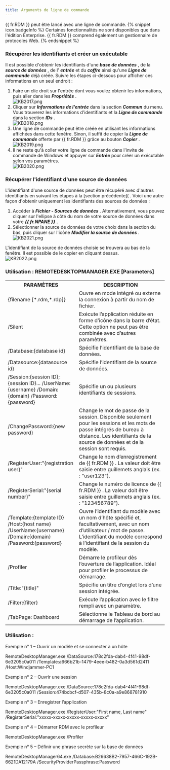 ```yaml
---
title: Arguments de ligne de commande
---
```

{{ fr.RDM }} peut être lancé avec une ligne de commande. 
{% snippet icon.badgeInfo %} 
Certaines fonctionnalités ne sont disponibles que dans l'édition Enterprise. {{ fr.RDM }} comprend également un gestionnaire de protocoles Web. 
{% endsnippet %}
 
### Récupérer les identifiants et créer un exécutable 
Il est possible d'obtenir les identifiants d'une ***base de données*** , de la ***source de données*** , de l' ***entrée*** et du ***coffre*** ainsi qu'une ***Ligne de commande*** déjà créée. Suivre les étapes ci-dessous pour afficher ces informations en un seul endroit :  

1. Faire un clic droit sur l'entrée dont vous voulez obtenir les informations, puis aller dans les ***Propriétés*** .  
![KB2017.png](/img/fr/kb/KB2017.png) 
1. Cliquer sur ***Informations de l'entrée*** dans la section ***Commun*** du menu. Vous trouverez les informations d'identifiants et la ***Ligne de commande*** dans la section ***IDs*** .  
![KB2018.png](/img/fr/kb/KB2018.png) 
1. Une ligne de commande peut être créée en utilisant les informations affichées dans cette fenêtre. Sinon, il suffit de copier la ***Ligne de commande*** offerte par {{ fr.RDM }} grâce au bouton ***Copier*** .  
![KB2019.png](/img/fr/kb/KB2019.png) 
1. Il ne reste qu'à coller votre ligne de commande dans l'invite de commande de Windows et appuyer sur ***Entrée*** pour créer un exécutable selon vos paramètres.  
![KB2020.png](/img/fr/kb/KB2020.png) 
### Récupérer l'identifiant d'une source de données 
L'identifiant d'une source de données peut être récupéré avec d'autres identifiants en suivant les étapes à la [section précédente]( . Voici une autre façon d'obtenir uniquement les identifiants des sources de données :  

1. Accéder à ***Fichier - Sources de données*** . Alternativement, vous pouvez cliquer sur l'ellipse à côté du nom de votre source de données dans votre ***{{ fr.NPANE }}*** . 
1. Sélectionner la source de données de votre choix dans la section du bas, puis cliquer sur l'icône ***Modifier la source de données*** .  
![KB2021.png](/img/fr/kb/KB2021.png)  

L'identifiant de la source de données choisie se trouvera au bas de la fenêtre. Il est possible de le copier en cliquant dessus.  
![KB2022.png](/img/fr/kb/KB2022.png) 
### Utilisation : REMOTEDESKTOPMANAGER.EXE [Parameters] 
<table>
	<tr>
		<th>
PARAMÈTRES 
		</th>
		<th>
DESCRIPTION 
		</th>
	</tr>
	<tr>
		<td>
{filename [*.rdm,*.rdp]} 
		</td>
		<td>
Ouvre en mode intégré ou externe la connexion à partir du nom de fichier. 
		</td>
	</tr>
	<tr>
		<td>
/Silent 
		</td>
		<td>
Exécute l’application réduite en forme d’icône dans la barre d’état. Cette option ne peut pas être combinée avec d’autres paramètres. 
		</td>
	</tr>
	<tr>
		<td>
/Database:{database id} 
		</td>
		<td>
Spécifie l’identifiant de la base de données. 
		</td>
	</tr>
	<tr>
		<td>
/Datasource:{datasource id} 
		</td>
		<td>
Spécifie l’identifiant de la source de données. 
		</td>
	</tr>
	<tr>
		<td>
/Session:{session ID};{session ID}... 
/UserName:{username} 
/Domain:{domain} 
/Password:{password} 
		</td>
		<td>
Spécifie un ou plusieurs identifiants de sessions. 
		</td>
	</tr>
	<tr>
		<td>
/ChangePassword:{new password} 
		</td>
		<td>
Change le mot de passe de la session. Disponible seulement pour les sessions et les mots de passe intégrés de bureau à distance. Les identifiants de la source de données et de la session sont requis. 
		</td>
	</tr>
	<tr>
		<td>
/RegisterUser:"{registration user}" 
		</td>
		<td>
Change le nom d’enregistrement de {{ fr.RDM }} . La valeur doit être saisie entre guillemets anglais (ex. : "user123"). 
		</td>
	</tr>
	<tr>
		<td>
/RegisterSerial:"{serial number}" 
		</td>
		<td>
Change le numéro de licence de {{ fr.RDM }} . La valeur doit être saisie entre guillemets anglais (ex. : "123456789"). 
		</td>
	</tr>
	<tr>
		<td>
/Template:{template ID} 
/Host:{host name} 
/UserName:{username} 
/Domain:{domain} 
/Password:{password} 
		</td>
		<td>
Ouvre l’identifiant du modèle avec un nom d’hôte spécifié et, facultativement, avec un nom d’utilisateur / mot de passe. 
L’identifiant du modèle correspond à l’identifiant de la session du modèle. 
		</td>
	</tr>
	<tr>
		<td>
/Profiler 
		</td>
		<td>
Démarre le profileur dès l’ouverture de l’application. Idéal pour profiler le processus de démarrage. 
		</td>
	</tr>
	<tr>
		<td>
/Title:"{title}" 
		</td>
		<td>
Spécifie un titre d’onglet lors d’une session intégrée. 
		</td>
	</tr>
	<tr>
		<td>
/Filter:{filter} 
		</td>
		<td>
Exécute l’application avec le filtre rempli avec un paramètre. 
		</td>
	</tr>
	<tr>
		<td>
/TabPage: Dashboard 
		</td>
		<td>
Sélectionne le Tableau de bord au démarrage de l’application. 
		</td>
	</tr>
</table>

### Utilisation : 
Exemple n° 1 – Ouvrir un modèle et se connecter à un hôte  

RemoteDesktopManager.exe /DataSource:178c2fda-dab4-4f41-98df-6e3205c0a011 /Template:a666b21b-1479-4eee-b482-0a3d561d2411 /Host:Windjammer-PC1  

Exemple n° 2 – Ouvrir une session  

RemoteDesktopManager.exe /DataSource:178c2fda-dab4-4f41-98df-6e3205c0a011 /Session:474bcbcf-d507-435b-8c0a-a9e868781910  

Exemple n° 3 – Enregistrer l’application  

RemoteDesktopManager.exe /RegisterUser:"First name, Last name" /RegisterSerial:"xxxxx-xxxxx-xxxxx-xxxxx-xxxxx"  

Exemple n° 4 – Démarrer RDM avec le profileur  

RemoteDesktopManager.exe /Profiler  

Exemple n° 5 – Définir une phrase secrète sur la base de données  

RemoteDesktopManager64.exe /Database:B26638B2-7957-466C-192B-6621DA12179A /SecurityProviderPassphrase:Password  

